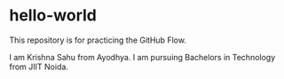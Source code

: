 # hello-world
This repository is for practicing the GitHub Flow.

I am Krishna Sahu from Ayodhya. I am pursuing Bachelors in Technology from JIIT Noida.

